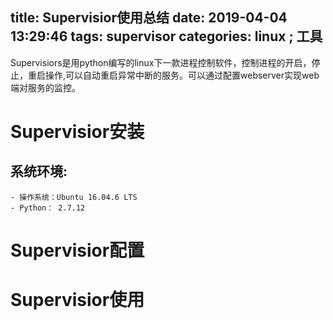 title: Supervisior使用总结
date: 2019-04-04 13:29:46
tags: supervisor
categories: linux ; 工具
---

Supervisiors是用python编写的linux下一款进程控制软件，控制进程的开启，停止，重启操作,可以自动重启异常中断的服务。可以通过配置webserver实现web端对服务的监控。

# Supervisior安装

## 系统环境:
    - 操作系统：Ubuntu 16.04.6 LTS
    - Python： 2.7.12


# Supervisior配置
    
# Supervisior使用